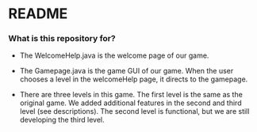 # README #


### What is this repository for? ###


* The WelcomeHelp.java is the welcome page of our game. 
* The Gamepage.java is the game GUI of our game. When the user chooses a level in the welcomeHelp page, it directs to the gamepage.

* There are three levels in this game. The first level is the same as the original game. We added additional features in the second and third level (see descriptions). The second level is functional, but we are still developing the third level. 
